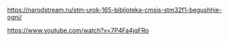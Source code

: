 https://narodstream.ru/stm-urok-165-biblioteka-cmsis-stm32f1-begushhie-ogni/

https://www.youtube.com/watch?v=7P4Fa4jqFRo